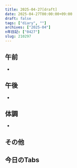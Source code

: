 ```yaml
---
title: 2025-04-27[draft]
date: 2025-04-27T00:00:00+09:00
draft: false
tags: ["diary", ""]
archives: ["2025-04"]
n年日記: ["0427"]
slug: 210297
---
```

## 午前
- 
## 午後
- 
## 体調
- 
## その他
## 今日のTabs